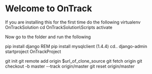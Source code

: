 # Welcome to OnTrack

If you are installing this for the first time do the following
virtualenv OnTrackSolution
cd OnTrackSolution\Scripts
activate 

Now go to the folder and run the following

pip install django
REM pip install mysqlclient (1.4.4)
cd..
django-admin startproject OnTrackProject

git init
git remote add origin $url_of_clone_source
git fetch origin
git checkout -b master --track origin/master 
git reset origin/master 

